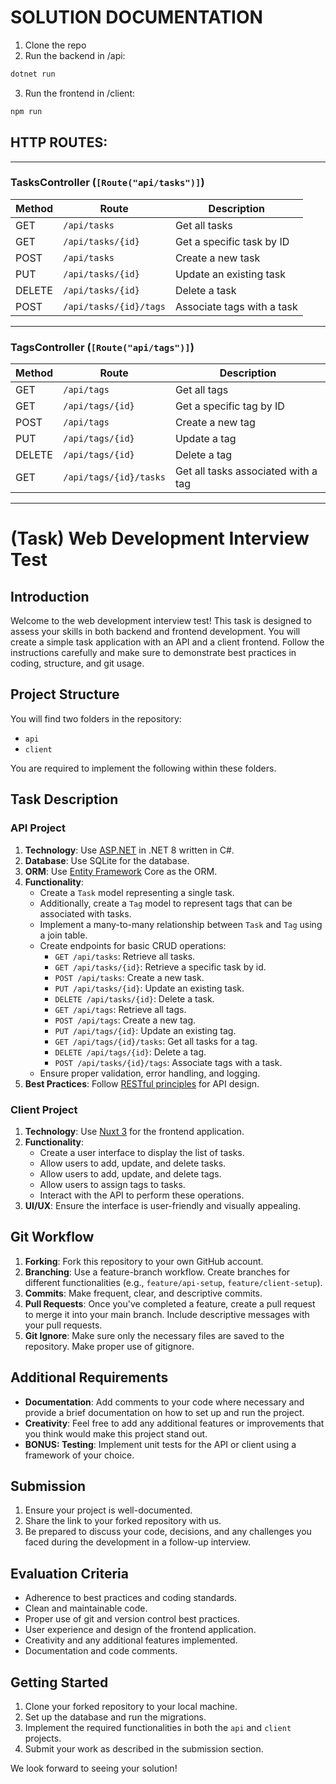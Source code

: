 # SOLUTION DOCUMENTATION
1. Clone the repo
2. Run the backend in /api:
```cmd
dotnet run
```
3. Run the frontend in /client:
```cmd
npm run
```

## HTTP ROUTES:
---

### **TasksController** (`[Route("api/tasks")]`)

| Method | Route                  | Description                |
| ------ | ---------------------- | -------------------------- |
| GET    | `/api/tasks`           | Get all tasks              |
| GET    | `/api/tasks/{id}`      | Get a specific task by ID  |
| POST   | `/api/tasks`           | Create a new task          |
| PUT    | `/api/tasks/{id}`      | Update an existing task    |
| DELETE | `/api/tasks/{id}`      | Delete a task              |
| POST   | `/api/tasks/{id}/tags` | Associate tags with a task |

---

### **TagsController** (`[Route("api/tags")]`)

| Method | Route                  | Description                         |
| ------ | ---------------------- | ----------------------------------- |
| GET    | `/api/tags`            | Get all tags                        |
| GET    | `/api/tags/{id}`       | Get a specific tag by ID            |
| POST   | `/api/tags`            | Create a new tag                    |
| PUT    | `/api/tags/{id}`       | Update a tag                        |
| DELETE | `/api/tags/{id}`       | Delete a tag                        |
| GET    | `/api/tags/{id}/tasks` | Get all tasks associated with a tag |

---

# (Task) Web Development Interview Test

## Introduction
Welcome to the web development interview test! This task is designed to assess your skills in both backend and frontend development. You will create a simple task application with an API and a client frontend. Follow the instructions carefully and make sure to demonstrate best practices in coding, structure, and git usage.

## Project Structure
You will find two folders in the repository:
- `api`
- `client`

You are required to implement the following within these folders.

## Task Description

### API Project
1. **Technology**: Use [ASP.NET](https://dotnet.microsoft.com/en-us/apps/aspnet/apis) in .NET 8 written in C#.
2. **Database**: Use SQLite for the database.
3. **ORM**: Use [Entity Framework](https://learn.microsoft.com/en-us/ef/core/) Core as the ORM.
4. **Functionality**:
    - Create a `Task` model representing a single task.
    - Additionally, create a `Tag` model to represent tags that can be associated with tasks.
    - Implement a many-to-many relationship between `Task` and `Tag` using a join table.
    - Create endpoints for basic CRUD operations:
        - `GET /api/tasks`: Retrieve all tasks.
        - `GET /api/tasks/{id}`: Retrieve a specific task by id.
        - `POST /api/tasks`: Create a new task.
        - `PUT /api/tasks/{id}`: Update an existing task.
        - `DELETE /api/tasks/{id}`: Delete a task.
        - `GET /api/tags`: Retrieve all tags.
        - `POST /api/tags`: Create a new tag.
        - `PUT /api/tags/{id}`: Update an existing tag.
        - `GET /api/tags/{id}/tasks`: Get all tasks for a tag.
        - `DELETE /api/tags/{id}`: Delete a tag.
        - `POST /api/tasks/{id}/tags`: Associate tags with a task.
    - Ensure proper validation, error handling, and logging.
5. **Best Practices**: Follow [RESTful principles](https://restfulapi.net/resource-naming/) for API design.

### Client Project
1. **Technology**: Use [Nuxt 3](https://nuxt.com/docs/getting-started/installation) for the frontend application.
2. **Functionality**:
    - Create a user interface to display the list of tasks.
    - Allow users to add, update, and delete tasks.
    - Allow users to add, update, and delete tags.
    - Allow users to assign tags to tasks.
    - Interact with the API to perform these operations.
3. **UI/UX**: Ensure the interface is user-friendly and visually appealing.

## Git Workflow
1. **Forking**: Fork this repository to your own GitHub account.
2. **Branching**: Use a feature-branch workflow. Create branches for different functionalities (e.g., `feature/api-setup`, `feature/client-setup`).
3. **Commits**: Make frequent, clear, and descriptive commits.
4. **Pull Requests**: Once you've completed a feature, create a pull request to merge it into your main branch. Include descriptive messages with your pull requests.
5. **Git Ignore**: Make sure only the necessary files are saved to the repository. Make proper use of gitignore.

## Additional Requirements
- **Documentation**: Add comments to your code where necessary and provide a brief documentation on how to set up and run the project.
- **Creativity**: Feel free to add any additional features or improvements that you think would make this project stand out.
- **BONUS: Testing**: Implement unit tests for the API or client using a framework of your choice.

## Submission
1. Ensure your project is well-documented.
2. Share the link to your forked repository with us.
3. Be prepared to discuss your code, decisions, and any challenges you faced during the development in a follow-up interview.

## Evaluation Criteria
- Adherence to best practices and coding standards.
- Clean and maintainable code.
- Proper use of git and version control best practices.
- User experience and design of the frontend application.
- Creativity and any additional features implemented.
- Documentation and code comments.

## Getting Started
1. Clone your forked repository to your local machine.
2. Set up the database and run the migrations.
3. Implement the required functionalities in both the `api` and `client` projects.
4. Submit your work as described in the submission section.

We look forward to seeing your solution!
